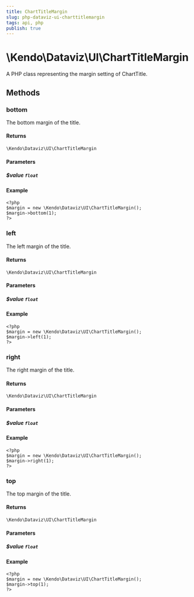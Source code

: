 ```yaml
---
title: ChartTitleMargin
slug: php-dataviz-ui-charttitlemargin
tags: api, php
publish: true
---
```


# \Kendo\Dataviz\UI\ChartTitleMargin

A PHP class representing the margin setting of ChartTitle.


## Methods

### bottom
The bottom margin of the title.

#### Returns
`\Kendo\Dataviz\UI\ChartTitleMargin`

#### Parameters

##### $value `float`



#### Example 
    <?php
    $margin = new \Kendo\Dataviz\UI\ChartTitleMargin();
    $margin->bottom(1);
    ?>

### left
The left margin of the title.

#### Returns
`\Kendo\Dataviz\UI\ChartTitleMargin`

#### Parameters

##### $value `float`



#### Example 
    <?php
    $margin = new \Kendo\Dataviz\UI\ChartTitleMargin();
    $margin->left(1);
    ?>

### right
The right margin of the title.

#### Returns
`\Kendo\Dataviz\UI\ChartTitleMargin`

#### Parameters

##### $value `float`



#### Example 
    <?php
    $margin = new \Kendo\Dataviz\UI\ChartTitleMargin();
    $margin->right(1);
    ?>

### top
The top margin of the title.

#### Returns
`\Kendo\Dataviz\UI\ChartTitleMargin`

#### Parameters

##### $value `float`



#### Example 
    <?php
    $margin = new \Kendo\Dataviz\UI\ChartTitleMargin();
    $margin->top(1);
    ?>

 
